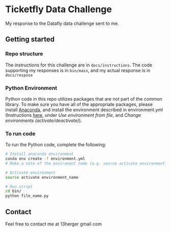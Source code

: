 # Ticketfly Data Challenge

My response to the Datafly data challenge sent to me. 

## Getting started

### Repo structure
The instructions for this challenge are in `docs/instructions`. The code supporting my responses is in `bin/main`, and my actual response is in `docs/respose`

### Python Environment
Python code in this repo utilizes packages that are not part of the common library. To make sure you have all of the 
appropriate packages, please install [Anaconda](https://www.continuum.io/downloads), and install the environment 
described in environment.yml (Instructions [here](http://conda.pydata.org/docs/using/envs.html), under *Use 
environment from file*, and *Change environments (activate/deactivate)*). 

### To run code
  
To run the Python code, complete the following:
```bash
# Install anaconda environment
conda env create -f environment.yml 
# Make a note of the environent name (e.g. source activate environment_name)

# Activate environment
source activate environment_name

# Run script
cd bin/
python file_name.py
```


## Contact
Feel free to contact me at 13herger <at> gmail <dot> com
